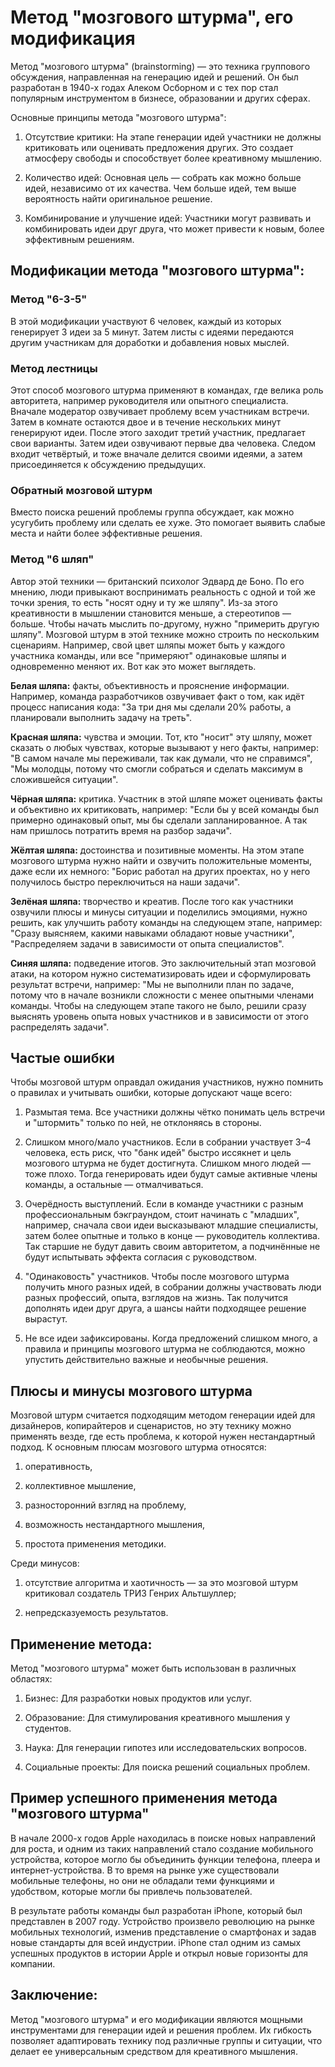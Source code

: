 # Метод "мозгового штурма", его модификация

Метод "мозгового штурма" (brainstorming) — это техника группового обсуждения, направленная на генерацию идей и решений. Он был разработан в 1940-х годах Алеком Осборном и с тех пор стал популярным инструментом в бизнесе, образовании и других сферах.

Основные принципы метода "мозгового штурма":
1. Отсутствие критики: На этапе генерации идей участники не должны критиковать или оценивать предложения других. Это создает атмосферу свободы и способствует более креативному мышлению.

2. Количество идей: Основная цель — собрать как можно больше идей, независимо от их качества. Чем больше идей, тем выше вероятность найти оригинальное решение.

3. Комбинирование и улучшение идей: Участники могут развивать и комбинировать идеи друг друга, что может привести к новым, более эффективным решениям.

## Модификации метода "мозгового штурма":

### Метод "6-3-5" 
В этой модификации участвуют 6 человек, каждый из которых генерирует 3 идеи за 5 минут. Затем листы с идеями передаются другим участникам для доработки и добавления новых мыслей.

### Метод лестницы 
Этот способ мозгового штурма применяют в командах, где велика роль авторитета, например руководителя или опытного специалиста. Вначале модератор озвучивает проблему всем участникам встречи. Затем в комнате остаются двое и в течение нескольких минут генерируют идеи. После этого заходит третий участник, предлагает свои варианты. Затем идеи озвучивают первые два человека. Следом входит четвёртый, и тоже вначале делится своими идеями, а затем присоединяется к обсуждению предыдущих.

### Обратный мозговой штурм 
Вместо поиска решений проблемы группа обсуждает, как можно усугубить проблему или сделать ее хуже. Это помогает выявить слабые места и найти более эффективные решения.

### Метод "6 шляп" 
Автор этой техники — британский психолог Эдвард де Боно. По его мнению, люди привыкают воспринимать реальность с одной и той же точки зрения, то есть "носят одну и ту же шляпу". Из-за этого креативности в мышлении становится меньше, а стереотипов — больше. Чтобы начать мыслить по-другому, нужно "примерить другую шляпу". Мозговой штурм в этой технике можно строить по нескольким сценариям. Например, свой цвет шляпы может быть у каждого участника команды, или все "примеряют" одинаковые шляпы и одновременно меняют их. Вот как это может выглядеть.

**Белая шляпа:** факты, объективность и прояснение информации. Например, команда разработчиков озвучивает факт о том, как идёт процесс написания кода: "За три дня мы сделали 20% работы, а планировали выполнить задачу на треть".

**Красная шляпа:** чувства и эмоции. Тот, кто "носит" эту шляпу, может сказать о любых чувствах, которые вызывают у него факты, например: "В самом начале мы переживали, так как думали, что не справимся", "Мы молодцы, потому что смогли собраться и сделать максимум в сложившейся ситуации".

**Чёрная шляпа:** критика. Участник в этой шляпе может оценивать факты и объективно их критиковать, например: "Если бы у всей команды был примерно одинаковый опыт, мы бы сделали запланированное. А так нам пришлось потратить время на разбор задачи".

**Жёлтая шляпа:** достоинства и позитивные моменты. На этом этапе мозгового штурма нужно найти и озвучить положительные моменты, даже если их немного: "Борис работал на других проектах, но у него получилось быстро переключиться на наши задачи".

**Зелёная шляпа:** творчество и креатив. После того как участники озвучили плюсы и минусы ситуации и поделились эмоциями, нужно решить, как улучшить работу команды на следующем этапе, например: "Сразу выясняем, какими навыками обладают новые участники", "Распределяем задачи в зависимости от опыта специалистов".

**Синяя шляпа:** подведение итогов. Это заключительный этап мозговой атаки, на котором нужно систематизировать идеи и сформулировать результат встречи, например: "Мы не выполнили план по задаче, потому что в начале возникли сложности с менее опытными членами команды. Чтобы на следующем этапе такого не было, решили сразу выяснять уровень опыта новых участников и в зависимости от этого распределять задачи". 

## Частые ошибки

Чтобы мозговой штурм оправдал ожидания участников, нужно помнить о правилах и учитывать ошибки, которые допускают чаще всего:

1. Размытая тема. Все участники должны чётко понимать цель встречи и "штормить" только по ней, не отклоняясь в стороны.

2. Слишком много/мало участников. Если в собрании участвует 3–4 человека, есть риск, что "банк идей" быстро иссякнет и цель мозгового штурма не будет достигнута. Слишком много людей — тоже плохо. Тогда генерировать идеи будут самые активные члены команды, а остальные — отмалчиваться.

3. Очерёдность выступлений. Если в команде участники с разным профессиональным бэкграундом, стоит начинать с "младших", например, сначала свои идеи высказывают младшие специалисты, затем более опытные и только в конце — руководитель коллектива. Так старшие не будут давить своим авторитетом, а подчинённые не будут испытывать эффекта согласия с руководством.

4. "Одинаковость" участников. Чтобы после мозгового штурма получить много разных идей, в собрании должны участвовать люди разных профессий, опыта, взглядов на жизнь. Так получится дополнять идеи друг друга, а шансы найти подходящее решение вырастут.

5. Не все идеи зафиксированы. Когда предложений слишком много, а правила и принципы мозгового штурма не соблюдаются, можно упустить действительно важные и необычные решения.

## Плюсы и минусы мозгового штурма

Мозговой штурм считается подходящим методом генерации идей для дизайнеров, копирайтеров и сценаристов, но эту технику можно применять везде, где есть проблема, к которой нужен нестандартный подход. К основным плюсам мозгового штурма относятся:

1. оперативность,

2. коллективное мышление,

3. разносторонний взгляд на проблему,

4. возможность нестандартного мышления,

5. простота применения методики.

Среди минусов: 

1. отсутствие алгоритма и хаотичность — за это мозговой штурм критиковал создатель ТРИЗ Генрих Альтшуллер;

2. непредсказуемость результатов.

## Применение метода:
Метод "мозгового штурма" может быть использован в различных областях:

1. Бизнес: Для разработки новых продуктов или услуг.

2. Образование: Для стимулирования креативного мышления у студентов.

3. Наука: Для генерации гипотез или исследовательских вопросов.

4. Социальные проекты: Для поиска решений социальных проблем.

## Пример успешного применения метода "мозгового штурма"

В начале 2000-х годов Apple находилась в поиске новых направлений для роста, и одним из таких направлений стало создание мобильного устройства, которое могло бы объединить функции телефона, плеера и интернет-устройства. В то время на рынке уже существовали мобильные телефоны, но они не обладали теми функциями и удобством, которые могли бы привлечь пользователей.

В результате работы команды был разработан iPhone, который был представлен в 2007 году. Устройство произвело революцию на рынке мобильных технологий, изменив представление о смартфонах и задав новые стандарты для всей индустрии. iPhone стал одним из самых успешных продуктов в истории Apple и открыл новые горизонты для компании.

## Заключение:
Метод "мозгового штурма" и его модификации являются мощными инструментами для генерации идей и решения проблем. Их гибкость позволяет адаптировать технику под различные группы и ситуации, что делает ее универсальным средством для креативного мышления.